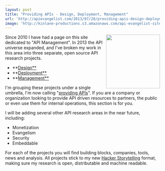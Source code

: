 ```yaml
---
layout: post
title: "Providing APIs - Design, Deployment, Management"
url: 'http://apievangelist.com/2013/07/28/providing-apis-design-deployment-management/'
image: 'http://kinlane-productions.s3.amazonaws.com/api-evangelist-site/blog/bw-puzzle-3.png'
---
```


<img class="c1" src="https://s3.amazonaws.com/kinlane-productions/bw-icons/bw-puzzle-3.png" alt="" width="175" align="right" />

Since 2010 I have had a page on this site dedicated to "API Management". In 2013 the API universe expanded, and I've broken my work in this area into three separate, open source API research projects.

  * **[Design**][1]
  * **[Deployment**][2]
  * **[Management**][3]

I'm grouping these projects under a single umbrella, I'm now calling "[providing APIs][4]". If you are a company or organization looking to provide API driven resources to partners, the public or even use them for internal operations, this section is for you.

I will be adding several other API research areas in the near future, including:

  * Monetization
  * Evangelism
  * Security
  * Embeddable

For each of the projects you will find building blocks, companies, tools, news and analysis. All projects stick to my new [Hacker Storytelling][5] format, making sure my research is open, distributable and machine readable.

   [1]: http://design.apievangelist.com
   [2]: http://deployment.apievangelist.com
   [3]: http://management.apievangelist.com
   [4]: http://apievangelist.com/provide/
   [5]: http://hackerstorytelling.com
